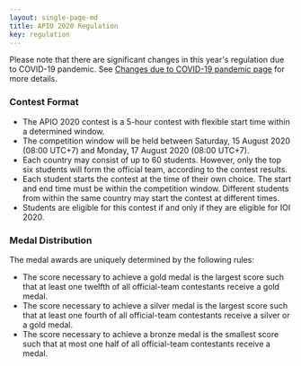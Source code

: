 ```yaml
---
layout: single-page-md
title: APIO 2020 Regulation
key: regulation
---
```


Please note that there are significant changes in this year's regulation due to COVID-19 pandemic. See [Changes due to COVID-19 pandemic page](/covid) for more details.

### Contest Format
* The APIO 2020 contest is a 5-hour contest with flexible start time within a determined window.
* The competition window will be held between Saturday, 15 August 2020 (08:00 UTC+7) and Monday, 17 August 2020 (08:00 UTC+7).
* Each country may consist of up to 60 students. However, only the top six students will form the official team, according to the contest results.
* Each student starts the contest at the time of their own choice. The start and end time must be within the competition window. Different students from within the same country may start the contest at different times.
* Students are eligible for this contest if and only if they are eligible for IOI 2020.

### Medal Distribution
The medal awards are uniquely determined by the following rules:
* The score necessary to achieve a gold medal is the largest score such that at least one twelfth of all official-team contestants receive a gold medal.
* The score necessary to achieve a silver medal is the largest score such that at least one fourth of all official-team contestants receive a silver or a gold medal.
* The score necessary to achieve a bronze medal is the smallest score such that at most one half of all official-team contestants receive a medal.
